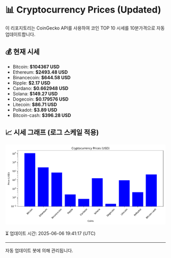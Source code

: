 
# 📊 Cryptocurrency Prices (Updated)

이 리포지토리는 CoinGecko API를 사용하여 코인 TOP 10 시세를 10분가격으로 자동 업데이트합니다.

## 💰 현재 시세
- Bitcoin: **$104367 USD**
- Ethereum: **$2493.48 USD**
- Binancecoin: **$644.58 USD**
- Ripple: **$2.17 USD**
- Cardano: **$0.662948 USD**
- Solana: **$149.27 USD**
- Dogecoin: **$0.179576 USD**
- Litecoin: **$86.71 USD**
- Polkadot: **$3.89 USD**
- Bitcoin-cash: **$396.28 USD**

## 📈 시세 그래프 (로그 스케일 적용)
![Crypto Prices](crypto_prices.png)

⏳ 업데이트 시간: 2025-06-06 19:41:17 (UTC)

---
자동 업데이트 봇에 의해 관리됩니다.
